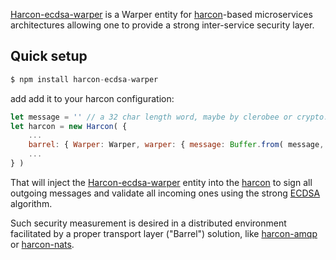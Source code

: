 [Harcon-ecdsa-warper](https://github.com/imrefazekas/harcon-ecdsa-warper) is a Warper entity for [harcon](https://github.com/imrefazekas/harcon)-based microservices architectures allowing one to provide a strong inter-service security layer.


## Quick setup

```javascript
$ npm install harcon-ecdsa-warper
```

add add it to your harcon configuration:

```javascript
let message = '' // a 32 char length word, maybe by clerobee or crypto.randomBytes
let harcon = new Harcon( {
	...
	barrel: { Warper: Warper, warper: { message: Buffer.from( message, 'utf8' ).toString('hex') } },
	...
} )
```

That will inject the [Harcon-ecdsa-warper](https://github.com/imrefazekas/harcon-ecdsa-warper) entity into the [harcon](https://github.com/imrefazekas/harcon) to sign all outgoing messages and validate all incoming ones using the strong [ECDSA](https://en.wikipedia.org/wiki/Elliptic_Curve_Digital_Signature_Algorithm) algorithm.

Such security measurement is desired in a distributed environment facilitated by a proper transport layer ("Barrel") solution, like [harcon-amqp](https://github.com/imrefazekas/harcon-amqp) or [harcon-nats](https://github.com/imrefazekas/harcon-nats).
